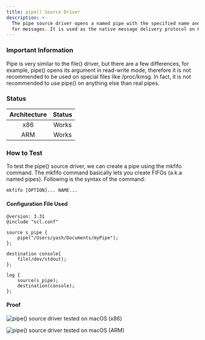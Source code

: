 ```yaml
---
title: pipe() Source Driver
description: >-
  The pipe source driver opens a named pipe with the specified name and listens
  for messages. It is used as the native message delivery protocol on HP-UX.
---
```


### Important Information

Pipe is very similar to the file() driver, but there are a few differences, for example, pipe() opens its argument in read-write mode, therefore it is not recommended to be used on special files like /proc/kmsg. In fact, it is not recommended to use pipe() on anything else than real pipes.

### Status

| Architecture | Status |
| :----------: | :----: |
|      x86     |  Works |
|      ARM     |  Works |

### How to Test

To test the pipe() source driver, we can create a pipe using the mkfifo command. The mkfifo command basically lets you create FIFOs (a.k.a named pipes). Following is the syntax of the command:

```config
mkfifo [OPTION]... NAME...
```

#### Configuration File Used

```config
@version: 3.31
@include "scl.conf"

source s_pipe {
    pipe("/Users/yash/Documents/myPipe");
};

destination console{
    file(/dev/stdout);
};

log {
    source(s_pipe);
    destination(console);
};
```

#### Proof

![pipe() source driver tested on macOS (x86)](<{{dev_img_folder}}/module-support/Screenshot 2021-06-14 at 7.59.54 PM.png>)

![pipe() source driver tested on macOS (ARM)](<{{dev_img_folder}}/module-support/Screenshot 2021-08-20 at 11.47.47 AM.png>)
